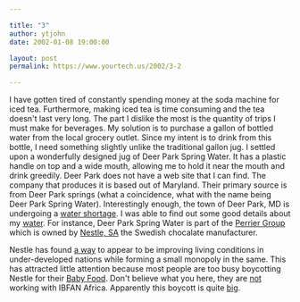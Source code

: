 ```yaml
---

title: "3"
author: ytjohn
date: 2002-01-08 19:00:00

layout: post
permalink: https://www.yourtech.us/2002/3-2

---
```

I have gotten tired of constantly spending money at the soda machine for iced tea.  Furthermore, making iced tea is time consuming and the tea doesn't last very long.  The part I dislike the most is the quantity of trips I must make for beverages.  My solution is to purchase a gallon of bottled water from the local grocery outlet.  Since my intent is to drink from this bottle, I need something slightly unlike the traditional gallon jug.  I settled upon a wonderfully designed jug of Deer Park Spring Water.  It has a plastic handle on top and a wide mouth, allowing me to hold it near the mouth and drink greedily.
Deer Park does not have a web site that I can find.  The company that produces it is based out of Maryland.  Their primary source is from Deer Park springs (what a coincidence, what with the name being Deer Park Spring Water).  Interestingly enough, the town of Deer Park, MD is undergoing a <a href="http://www.saveamericaswater.com/md/">
water shortage</a>.  I was able to find out some good details about my <a href="http://www.bottledwaterweb.com/bott/bt_120deerp.html">
water</a>.  For instance, Deer Park Spring Water is part of the <a href="http://www.perriergroup.com/">Perrier Group</a> which is owned by <a href="http://www.nestle.com">Nestle, SA</a> the Swedish chocalate manufacturer.</p>

Nestle has found <a href="http://www.financialexpress.com/fe/daily/19990623/fec23069.html">a way</a> to appear to be improving living conditions in under-developed nations while forming a small monopoly in the same.  This has attracted little attention because most people are too busy boycotting Nestle for their <a href="http://www.babymilkaction.org/boycott/boyct30.html">
Baby Food</a>.  Don't believe what you here, they are <a href="http://www.babymilkaction.org/press/press24oct01.html">
not</a> working with IBFAN Africa.  Apparently this boycott is quite <a href="http://www.google.com/search?q=inbc+nestle&amp;">
big</a>.
